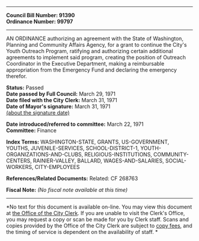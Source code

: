 * * * * *  
  
**Council Bill Number: [](#h0)[](#h2)91390**   
**Ordinance Number: 99797**  
  
* * * * *  
  
AN ORDINANCE authorizing an agreement with the State of Washington, Planning and Community Affairs Agency, for a grant to continue the City's Youth Outreach Program, ratifying and authorizing certain additional agreements to implement said program, creating the position of Outreach Coordinator in the Executive Department, making a reimbursable appropriation from the Emergency Fund and declaring the emergency therefor.  
  
**Status:** Passed   
**Date passed by Full Council:** March 29, 1971   
**Date filed with the City Clerk:** March 31, 1971   
**Date of Mayor's signature:** March 31, 1971   
[(about the signature date)](/~public/approvaldate.htm)   
  
  
**Date introduced/referred to committee:** March 22, 1971   
**Committee:** Finance   
  
**Index Terms:** WASHINGTON-STATE, GRANTS, US-GOVERNMENT, YOUTHS, JUVENILE-SERVICES, SCHOOL-DISTRICT-1, YOUTH-ORGANIZATIONS-AND-CLUBS, RELIGIOUS-INSTITUTIONS, COMMUNITY-CENTERS, RAINIER-VALLEY, BALLARD, WAGES-AND-SALARIES, SOCIAL-WORKERS, CITY-EMPLOYEES  
  
**References/Related Documents:** Related: CF 268763  
  
**Fiscal Note:** *(No fiscal note available at this time)*  
  
* * * * *  
  
*No text for this document is available on-line. You may view this document at [the Office of the City Clerk](http://www.seattle.gov/leg/clerk/contactUs.htm). If you are unable to visit the Clerk's Office, you may request a copy or scan be made for you by Clerk staff. Scans and copies provided by the Office of the City Clerk are subject to [copy fees](http://clerk.seattle.gov/~public/clerkfees.htm), and the timing of service is dependent on the availability of staff. *  
  
  
